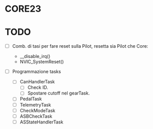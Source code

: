 # CORE23
# TODO
- [ ] Comb. di tasi per fare reset sulla Pilot, resetta sia Pilot che Core:
    - __disable_irq()
    - NVIC_SystemReset()

- [ ] Programmazione tasks
    - [ ] CanHandlerTask
        - [ ] Check ID.
        - [ ] Spostare cutoff nel gearTask.
    - [ ] PedalTask
    - [ ] TelemetryTask
    - [ ] CheckModeTask
    - [ ] ASBCheckTask
    - [ ] ASStateHandlerTask